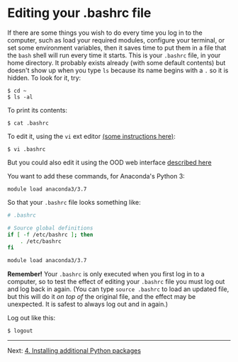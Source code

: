 # Editing your .bashrc file

If there are some things you wish to do every time you log in to
the computer, such as load your required modules, configure
your terminal, or set some environment variables, then it
saves time to put them in a file that the `bash` shell will
run every time it starts. This is your `.bashrc` file, in your home
directory. It probably exists already (with some default contents)
but doesn't show up when you type `ls` because its name begins with
a `.` so it is hidden. To look for it, try:

    $ cd ~
    $ ls -al

To print its contents:

    $ cat .bashrc

To edit it, using the `vi` ext editor [(some instructions here)](https://www.cs.colostate.edu/helpdocs/vi.html):

    $ vi .bashrc

But you could also edit it using the OOD web interface [described here](10-ood.md)

You want to add these commands, for Anaconda's Python 3:

    module load anaconda3/3.7

So that your `.bashrc` file looks something like:

```bash
# .bashrc

# Source global definitions
if [ -f /etc/bashrc ]; then
	. /etc/bashrc
fi

module load anaconda3/3.7
```

**Remember!** Your `.bashrc` is only executed when you first log in to a computer,
so to test the effect of editing your `.bashrc` file you must log out and log
back in again.   (You can type `source .bashrc` to load an updated file, but
this will do it *on top of* the original file, and the effect may be unexpected.
It is safest to always log out and in again.)

Log out like this:

    $ logout

---
Next: [4. Installing additional Python packages](04b-python-packages.md)
